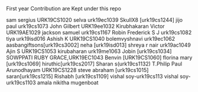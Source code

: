 First year Contribution are Kept under this repo

sam sergius URK19CS1020
selva urk19ec1039
SkullX8 [urk19cs1244]
jijo paul urk19cs1073
John Gilbert URK19ee1032
Kirubhakaran Victor URK19AE1029
jackson samuel urk19cs1167
Robin Frederick S J urk19cs1082
tiya urk19isd016
Ashish K URK19CS1040
bolemvyshnavi urk19ec1062
aasbangiftsons[urk19cs3002]
neha [urk19isd013]
shreya r nair urk19ac1049
Ajin S URK19CS1053
kirubaharan urk19me1063
Jobin [urk19cs1034]
SOWPPATI RUBY GRACE,URK19EC1043
Benvin [URK19CS1060]
florina mary [urk19cs1069]
hiruthic[urk19cs2017]
Sharan s(urk19cs1132)
T.Philip Paul Arunodhayam URK19CS1228
steve abraham [urk19cs1015]
saran[urk19cs1215]
Rishabh [urk19cs1109]
vishal soy-urk19cs113
vishal soy-urk19cs1103
amala nikitha
mugenboat
